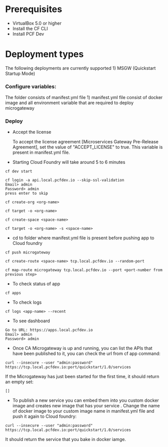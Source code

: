 # Prerequisites
- VirtualBox 5.0 or higher
- Install the CF CLI
- Install PCF Dev

# Deployment types
The following deployments are currently supported
	1) MSGW (Quickstart Startup Mode)

### Configure variables:
The folder consists of manifest.yml file
	1) manifest.yml file consist of docker image and all environment variable that are required to deploy microgateway 

### Deploy
- Accept the license

  To accept the license agreement [Microservices Gateway Pre-Release Agreement], set the value of "ACCEPT_LICENSE" to true. This variable is present in manifest.yml file.

- Starting Cloud Foundry will take around 5 to 6 minutes
```
cf dev start
```
```
cf login -a api.local.pcfdev.io --skip-ssl-validation
Email> admin
Password> admin
press enter to skip
```
```
cf create-org <org-name>
```
```
cf target -o <org-name>
```
```
cf create-space <space-name>
```
```
cf target -o <org-name> -s <space-name>
```
- cd to folder where manifest.yml file is present before pushing app to Cloud foundry
```
cf push microgateway
```
```
cf create-route <space-name> tcp.local.pcfdev.io --random-port
```
```
cf map-route microgateway tcp.local.pcfdev.io --port <port-number from previous step>
```
- To check status of app
```
cf apps
```
- To check logs
```
cf logs <app-name> --recent
```
- To see dashboard
```
Go to URL: https://apps.local.pcfdev.io
Email> admin
Password> admin
```

- Once CA Microgateway is up and running, you can list the APIs that have been published to it, you can check the url from cf app command:
```
curl --insecure --user "admin:password" https://tcp.local.pcfdev.io:port/quickstart/1.0/services
```

If the Microgateway has just been started for the first time, it should return an empty set:
```
[]
```

- To publish a new service you can embed them into you custom docker image and creates new image that has your service . Change the name of docker image to your custom image name in manifest.yml file and push it again to Cloud foundry:
```
curl --insecure --user "admin:password" https://tcp.local.pcfdev.io:port/quickstart/1.0/services
```
It should return the service that you bake in docker iamge.

